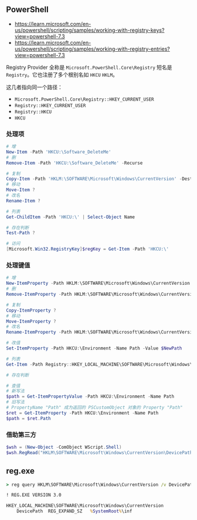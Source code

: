 
## PowerShell

- https://learn.microsoft.com/en-us/powershell/scripting/samples/working-with-registry-keys?view=powershell-7.3
- https://learn.microsoft.com/en-us/powershell/scripting/samples/working-with-registry-entries?view=powershell-7.3

Registry Provider 全称是 `Microsoft.PowerShell.Core\Registry` 短名是 `Registry`。它也注册了多个根别名如 `HKCU` `HKLM`。

这几者指向同一个路径：

- `Microsoft.PowerShell.Core\Registry::HKEY_CURRENT_USER`
- `Registry::HKEY_CURRENT_USER`
- `Registry::HKCU`
- `HKCU`

### 处理项

```ps1
# 增
New-Item -Path 'HKCU:\Software_DeleteMe'
# 删
Remove-Item -Path 'HKCU:\Software_DeleteMe' -Recurse

# 复制
Copy-Item -Path 'HKLM:\SOFTWARE\Microsoft\Windows\CurrentVersion' -Destination HKCU: -Recurse
# 移动
Move-Item ?
# 改名
Rename-Item ?

# 列表
Get-ChildItem -Path 'HKCU:\' | Select-Object Name

# 存在判断
Test-Path ?

# 访问
[Microsoft.Win32.RegistryKey]$regKey = Get-Item -Path 'HKCU:\'
```

### 处理键值

```ps1
# 增
New-ItemProperty -Path HKLM:\SOFTWARE\Microsoft\Windows\CurrentVersion -Name PowerShellPath -PropertyType String -Value $PSHome
# 删
Remove-ItemProperty -Path HKLM:\SOFTWARE\Microsoft\Windows\CurrentVersion -Name PSHome

# 复制
Copy-ItemProperty ?
# 移动
Move-ItemProperty ?
# 改名
Rename-ItemProperty -Path HKLM:\SOFTWARE\Microsoft\Windows\CurrentVersion -Name PowerShellPath -NewName PSHome

# 改值
Set-ItemProperty -Path HKCU:\Environment -Name Path -Value $NewPath

# 列表
Get-Item -Path Registry::HKEY_LOCAL_MACHINE\SOFTWARE\Microsoft\Windows\CurrentVersion | Select-Object -ExpandProperty Property

# 存在判断

# 查值
# 新写法
$path = Get-ItemPropertyValue -Path HKCU:\Environment -Name Path
# 旧写法
# PropertyName "Path" 成为返回的 PSCustomObject 对象的 Property "Path"
$ret = Get-ItemProperty -Path HKCU:\Environment -Name Path
$path = $ret.Path
```

### 借助第三方

```ps1
$wsh = (New-Object -ComObject WScript.Shell)
$wsh.RegRead("HKLM\SOFTWARE\Microsoft\Windows\CurrentVersion\DevicePath")
```

## reg.exe

```bat
> reg query HKLM\SOFTWARE\Microsoft\Windows\CurrentVersion /v DevicePath

! REG.EXE VERSION 3.0

HKEY_LOCAL_MACHINE\SOFTWARE\Microsoft\Windows\CurrentVersion
    DevicePath  REG_EXPAND_SZ   %SystemRoot%\inf
```
